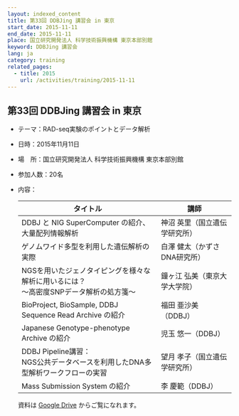 ```yaml
---
layout: indexed_content
title: 第33回 DDBJing 講習会 in 東京
start_date: 2015-11-11
end_date: 2015-11-11
place: 国立研究開発法人 科学技術振興機構 東京本部別館
keyword: DDBJing 講習会
lang: ja
category: training
related_pages:
  - title: 2015
    url: /activities/training/2015-11-11
---
```


## 第33回 DDBJing 講習会 in 東京 <a name="33"></a>

-   テーマ：RAD-seq実験のポイントとデータ解析

-   日時：2015年11月11日

-   場　所：国立研究開発法人 科学技術振興機構 東京本部別館

-   参加人数：20名

-   内容：

    | タイトル  | 講師 |
    | ---- | ---- |
    | DDBJ と NIG SuperComputer の紹介、大量配列情報解析 | 神沼 英里（国立遺伝学研究所） |
    | ゲノムワイド多型を利用した遺伝解析の実際 | 白澤 健太（かずさDNA研究所） |
    | NGSを用いたジェノタイピングを様々な解析に用いるには？<br/>～高密度SNPデータ解析の処方箋～ | 鐘ヶ江 弘美（東京大学大学院） |
    | BioProject, BioSample, DDBJ Sequence Read Archive の紹介 | 福田 亜沙美（DDBJ） |
    | Japanese Genotype-phenotype Archive の紹介 | 児玉 悠一（DDBJ） |
    | DDBJ Pipeline講習：<br/>NGS公共データベースを利用したDNA多型解析ワークフローの実習 | 望月 孝子（国立遺伝学研究所） |
    | Mass Submission System の紹介 | 李 慶範（DDBJ） |

    資料は [Google Drive](https://drive.google.com/drive/u/2/folders/1VlAGMgjrQL_fJJYEJD59Q6Jf1bi_H6Xg) からご覧になれます。